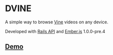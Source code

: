 # DVINE

A simple way to browse [Vine](http://vine.co) videos on any device.

Developed with [Rails API](https://github.com/rails-api/rails-api) and [Ember.js](https://github.com/emberjs/ember.js) 1.0.0-pre.4

## [Demo](http://dvine.herokuapp.com)